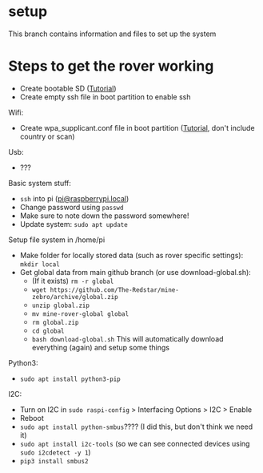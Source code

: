 # setup
This branch contains information and files to set up the system

# Steps to get the rover working
- Create bootable SD ([Tutorial](https://www.raspberrypi.org/documentation/computers/getting-started.html))
- Create empty ssh file in boot partition to enable ssh

Wifi:
- Create wpa_supplicant.conf file in boot partition ([Tutorial](https://www.raspberrypi-spy.co.uk/2017/04/manually-setting-up-pi-wifi-using-wpa_supplicant-conf/), don't include country or scan)

Usb:
- ???

Basic system stuff:
- `ssh` into pi (pi@raspberrypi.local)
- Change password using `passwd`
- Make sure to note down the password somewhere!
- Update system: `sudo apt update`

Setup file system in /home/pi
- Make folder for locally stored data (such as rover specific settings): `mkdir local`
- Get global data from main github branch (or use download-global.sh):
  - (If it exists) `rm -r global`
  - `wget https://github.com/The-Redstar/mine-zebro/archive/global.zip`
  - `unzip global.zip`
  - `mv mine-rover-global global`
  - `rm global.zip`
  - `cd global`
  - `bash download-global.sh` This will automatically download everything (again) and setup some things

Python3:
- `sudo apt install python3-pip`

I2C:
- Turn on I2C in `sudo raspi-config` > Interfacing Options > I2C > Enable
- Reboot
- `sudo apt install python-smbus`???? (I did this, but don't think we need it)
- `sudo apt install i2c-tools` (so we can see connected devices using `sudo i2cdetect -y 1`)
- `pip3 install smbus2`

